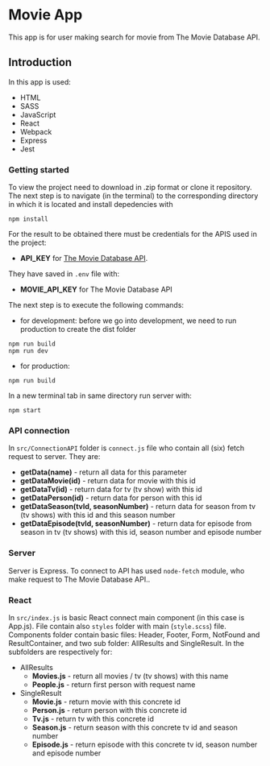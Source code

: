 # Movie App

This app is for user making search for movie from The Movie Database API.

## Introduction

In this app is used:

- HTML
- SASS
- JavaScript
- React
- Webpack
- Express
- Jest

### Getting started

To view the project need to download in .zip format or clone it repository.
The next step is to navigate (in the terminal) to the corresponding directory in which it is located and install depedencies with

```
npm install
```

For the result to be obtained there must be credentials for the APIS used in the project:

- **API_KEY** for [The Movie Database API](https://www.themoviedb.org/settings/api).

They have saved in `.env` file with:

- **MOVIE_API_KEY** for The Movie Database API

The next step is to execute the following commands:

- for development: before we go into development, we need to run production to create the dist folder

```
npm run build
npm run dev
```

- for production:

```
npm run build
```

In a new terminal tab in same directory run server with:

```
npm start
```

### API connection

In `src/ConnectionAPI` folder is `connect.js` file who contain all (six) fetch request to server. They are:

- **getData(name)** - return all data for this parameter
- **getDataMovie(id)** - return data for movie with this id
- **getDataTv(id)** - return data for tv (tv show) with this id
- **getDataPerson(id)** - return data for person with this id
- **getDataSeason(tvId, seasonNumber)** - return data for season from tv (tv shows) with this id and this season number
- **getDataEpisode(tvId, seasonNumber)** - return data for episode from season in tv (tv shows) with this id, season number and episode number

### Server

Server is Express. To connect to API has used `node-fetch` module, who make request to The Movie Database API..

### React

In `src/index.js` is basic React connect main component (in this case is App.js). File contain also `styles` folder with main (`style.scss`) file.
Components folder contain basic files: Header, Footer, Form, NotFound and ResultContainer, and two sub folder: AllResults and SingleResult.
In the subfolders are respectively for:

- AllResults
  - **Movies.js** - return all movies / tv (tv shows) with this name
  - **People.js** - return first person with request name
- SingleResult
  - **Movie.js** - return movie with this concrete id
  - **Person.js** - return person with this concrete id
  - **Tv.js** - return tv with this concrete id
  - **Season.js** - return season with this concrete tv id and season number
  - **Episode.js** - return episode with this concrete tv id, season number and episode number
